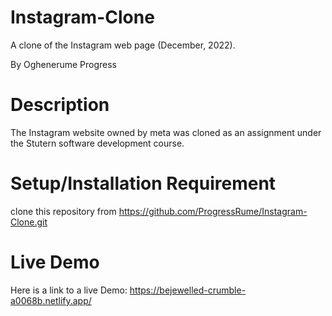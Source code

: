 # Instagram-Clone
A clone of the Instagram web page (December, 2022).

By Oghenerume Progress

# Description
The Instagram website owned by meta was cloned as an assignment under the Stutern software development course.

# Setup/Installation Requirement
clone this repository from https://github.com/ProgressRume/Instagram-Clone.git

# Live Demo
Here is a link to a live Demo: https://bejewelled-crumble-a0068b.netlify.app/
